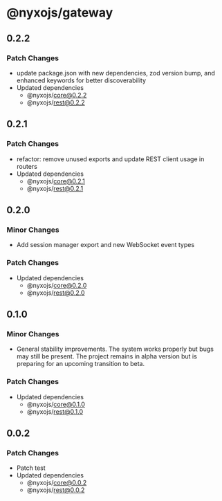 # @nyxojs/gateway

## 0.2.2

### Patch Changes

- update package.json with new dependencies, zod version bump, and enhanced keywords for better discoverability
- Updated dependencies
  - @nyxojs/core@0.2.2
  - @nyxojs/rest@0.2.2

## 0.2.1

### Patch Changes

- refactor: remove unused exports and update REST client usage in routers
- Updated dependencies
  - @nyxojs/core@0.2.1
  - @nyxojs/rest@0.2.1

## 0.2.0

### Minor Changes

- Add session manager export and new WebSocket event types

### Patch Changes

- Updated dependencies
  - @nyxojs/core@0.2.0
  - @nyxojs/rest@0.2.0

## 0.1.0

### Minor Changes

- General stability improvements. The system works properly but bugs may still be present. The project remains in alpha version but is preparing for an upcoming transition to beta.

### Patch Changes

- Updated dependencies
  - @nyxojs/core@0.1.0
  - @nyxojs/rest@0.1.0

## 0.0.2

### Patch Changes

- Patch test
- Updated dependencies
  - @nyxojs/core@0.0.2
  - @nyxojs/rest@0.0.2
